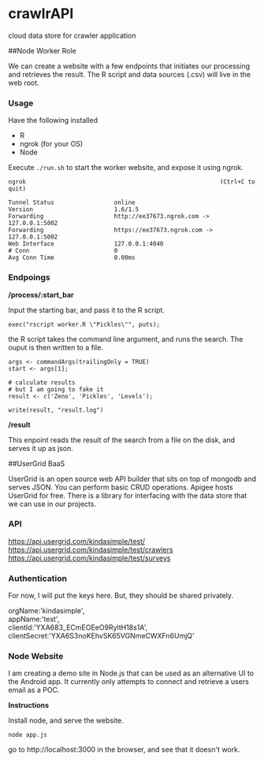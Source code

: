 crawlrAPI
=========

cloud data store for crawler application

##Node Worker Role

We can create a website with a few endpoints that initiates our processing and retrieves the result. The R script and data sources (.csv) will live in the web root.

### Usage

Have the following installed

- R
- ngrok (for your OS)
- Node

Execute `./run.sh` to start the worker website, and expose it using ngrok. 

```
ngrok                                                       (Ctrl+C to quit)
                                                                            
Tunnel Status                 online                                        
Version                       1.6/1.5                                       
Forwarding                    http://ee37673.ngrok.com -> 127.0.0.1:5002    
Forwarding                    https://ee37673.ngrok.com -> 127.0.0.1:5002   
Web Interface                 127.0.0.1:4040                                
# Conn                        0                                             
Avg Conn Time                 0.00ms
```

### Endpoings

**/process/:start_bar**

Input the starting bar, and pass it to the R script.

```
exec("rscript worker.R \"Pickles\"", puts);
```

the R script takes the command line argument, and runs the search. The ouput is then written to a file.

```
args <- commandArgs(trailingOnly = TRUE)
start <- args[1];

# calculate results
# but I am going to fake it
result <- c('Zeno', 'Pickles', 'Levels');

write(result, "result.log")
```

**/result**

This enpoint reads the result of the search from a file on the disk, and serves it up as json.


##UserGrid BaaS

UserGrid is an open source web API builder that sits on top of mongodb and serves JSON. You can perform basic CRUD operations. Apigee hosts UserGrid for free. There is a library for interfacing with the data store that we can use in our projects.

### API

https://api.usergrid.com/kindasimple/test/
https://api.usergrid.com/kindasimple/test/crawlers
https://api.usergrid.com/kindasimple/test/surveys


### Authentication
For now, I will put the keys here. But, they should be shared privately.

orgName:'kindasimple',  
appName:'test',  
clientId:'YXA683_ECmEOEeO9RyltH18s1A',        clientSecret:'YXA6S3noKEhvSK65VGNmeCWXFn6UmjQ'

### Node Website

I am creating a demo site in Node.js that can be used as an alternative UI to the Android app.  It currently only attempts to connect and retrieve a users email as a POC.

**Instructions**

Install node, and serve the website. 

```
node app.js
```

go to http://localhost:3000 in the browser, and see that it doesn't work.